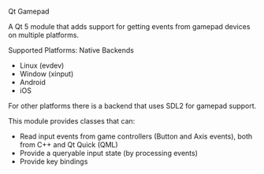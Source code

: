 Qt Gamepad

A Qt 5 module that adds support for getting events from gamepad devices on multiple platforms.

Supported Platforms:
Native Backends
 - Linux (evdev)
 - Window (xinput)
 - Android
 - iOS

For other platforms there is a backend that uses SDL2 for gamepad support.

This module provides classes that can:
 - Read input events from game controllers (Button and Axis events), both from C++ and Qt Quick (QML)
 - Provide a queryable input state (by processing events)
 - Provide key bindings
